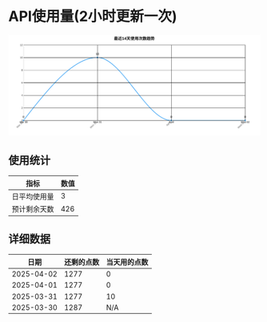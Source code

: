 # API使用量(2小时更新一次)



 ![走势图](./chart.svg)

## 使用统计

| 指标 | 数值 |
|------|------|
| 日平均使用量 | 3 |
| 预计剩余天数 | 426 |

## 详细数据

| 日期 | 还剩的点数 | 当天用的点数 |
|------|------------|-------------|
| 2025-04-02 | 1277 | 0 |
| 2025-04-01 | 1277 | 0 |
| 2025-03-31 | 1277 | 10 |
| 2025-03-30 | 1287 | N/A |
